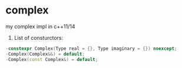 # complex
my complex impl in c++11/14

1. List of consturctors:
```cpp
-constexpr Complex(Type real = {}, Type imaginary = {}) noexcept;
-Complex(Complex&&) = default;
-Complex(const Complex&) = default;
```
